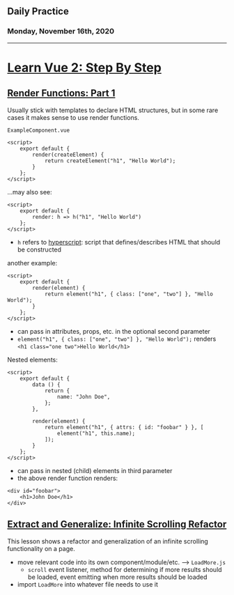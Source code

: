 ## Daily Practice
### Monday, November 16th, 2020
---


# [Learn Vue 2: Step By Step](https://laracasts.com/series/learn-vue-2-step-by-step)


## [Render Functions: Part 1](https://laracasts.com/series/learn-vue-2-step-by-step/episodes/45)

Usually stick with templates to declare HTML structures, but in some rare cases it makes sense to use render functions.

`ExampleComponent.vue`
```
<script>
    export default {
        render(createElement) {
            return createElement("h1", "Hello World");
        }
    };
</script>
```
...may also see:
```
<script>
    export default {
        render: h => h("h1", "Hello World")
    };
</script>
```
- `h` refers to [hyperscript](https://github.com/hyperhype/hyperscript): script that defines/describes HTML that should be constructed

another example:
```
<script>
    export default {
        render(element) {
            return element("h1", { class: ["one", "two"] }, "Hello World");
        }
    };
</script>
```
- can pass in attributes, props, etc. in the optional second parameter
- `element("h1", { class: ["one", "two"] }, "Hello World");` renders `<h1 class="one two">Hello World</h1>`

Nested elements:
```
<script>
    export default {
        data () {
            return {
                name: "John Doe",
            };
        },

        render(element) {
            return element("h1", { attrs: { id: "foobar" } }, [
                element("h1", this.name);
            ]);
        }
    };
</script>
```
- can pass in nested (child) elements in third parameter
- the above render function renders:
```
<div id="foobar">
    <h1>John Doe</h1>
</div>
```



## [Extract and Generalize: Infinite Scrolling Refactor](https://laracasts.com/series/learn-vue-2-step-by-step/episodes/46)

This lesson shows a refactor and generalization of an infinite scrolling functionality on a page.
- move relevant code into its own component/module/etc. --> `LoadMore.js`
   * `scroll` event listener, method for determining if more results should be loaded, event emitting when more results should be loaded
- import `LoadMore` into whatever file needs to use it
